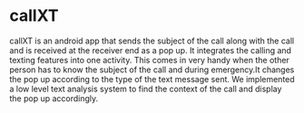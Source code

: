 # callXT


callXT is an android app that sends the subject of the call along with the call and is received at the receiver end as a pop up. It integrates the calling and texting features into one activity. This comes in very handy when the other person has to know the subject of the call and during emergency.It changes the pop up according to the type of the text message sent. We implemented a low level text analysis system to find the context of the call and display the pop up accordingly.
